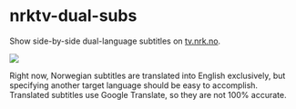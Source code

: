 # nrktv-dual-subs

Show side-by-side dual-language subtitles on [tv.nrk.no](https://tv.nrk.no).

![](https://i.gyazo.com/a2603d5e960963b52868a26475d88fc2.gif)

 Right now, Norwegian subtitles are translated into English exclusively, but specifying another target language should be easy to accomplish. Translated subtitles use Google Translate, so they are not 100% accurate.